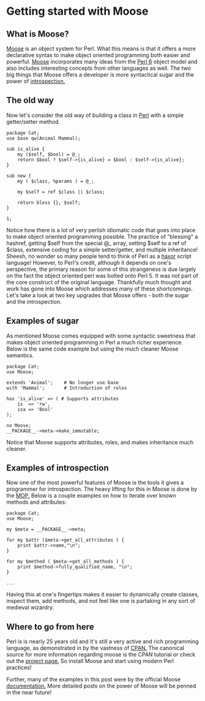 # Getting started with Moose

## What is Moose?

[Moose](http://www.moose.org) is an object system for Perl. What this means 
is that it offers a more declarative syntax to make object oriented 
programming both easier and powerful.
[Moose](https://metacpan.org/module/Moose)
incorporates many ideas from the [Perl
6](http://dev.perl.org/perl6/doc/design/apo/A12.html) object model and also includes 
interesting concepts from other languages as well. The two big things 
that Moose offers a developer is more syntactical sugar and the power of 
[introspection.](http://en.wikipedia.org/wiki/Type_introspection#Perl)

## The old way

Now let's consider the old way of building a class in
[Perl](http://www.perll.org) with a simple
getter/setter method. 

    package Cat;
    use base qw(Animal Mammal);

    sub is_alive {
        my ($self, $bool) = @_;
        return $bool ? $self->{is_alive} = $bool : $self->{is_alive};
    }

    sub new {
        my ( $class, %params ) = @_;
        
        my $self = ref $class || $class;

        return bless {}, $self;
    }

    1;

Notice how there is a lot of very perlish idiomatic code that goes into place to
make object oriented programming possible. The practice of "blessing" a hashref, 
getting $self from the special @_ array, setting $self to a ref of $class, extensive 
coding for a simple setter/getter, and multiple inheritance! Sheesh, no
wonder so many people tend to think of Perl as a
[haxor](http://en.wikipedia.org/wiki/Haxor#Haxor_and_suxxor_.28suxorz.29) script language!
However, to Perl's credit, although it depends on one's perspective, the primary 
reason for some of this strangeness is due largely on the fact the object
oriented perl was bolted onto Perl 5. It was not part of the core construct of
the original language.  Thankfully much thought and work has gone into Moose 
which addresses many of these shortcomings. Let's take a look at two key
upgrades that Moose offers - both the sugar and the introspection.

## Examples of sugar

As mentioned Moose comes equipped with some syntactic sweetness that
makes object oriented programming in Perl a much richer experience. Below is
the same code example but using the much cleaner Moose semantics. 

    package Cat;
    use Moose;
    
    extends 'Animal';    # No longer use base
    with 'Mammal';       # Introduction of roles
    
    has 'is_alive' => ( # Supports attributes
        is  => 'rw',
        isa => 'Bool'
    );
    
    no Moose;
    __PACKAGE__->meta->make_immutable;

Notice that Moose supports attributes, roles, and makes inheritance much
cleaner. 

## Examples of introspection

Now one of the most powerful features of Moose is the tools it gives a
programmer for introspection. The heavy lifting for this in Moose is done by
the [MOP.](https://metacpan.org/module/Class::MOP)  Below is a couple examples 
on how to iterate over known methods and attributes:

    package Cat;
    use Moose;

    my $meta = __PACKAGE__->meta;

    for my $attr ($meta->get_all_attributes ) {
        print $attr->name,"\n";
    }

    for my $method ( $meta->get_all_methods ) {
        print $method->fully_qualified_name, "\n";
    }

    ...

Having this at one's fingertips makes it easier to dynamically create classes, inspect them,
add methods, and not feel like one is partaking in any sort of medieval wizardry.

## Where to go from here

Perl is is nearly 25 years old and it's still a very active and rich 
programming language, as demonstrated in by the vastness of
[CPAN.](http://www.cpan.org) The canonical source for more information 
regarding moose is the CPAN tutorial or check out the [project page.](http://www.moose.org) 
So install Moose and start using modern Perl practices! 

Further, many of the examples in this post were by the official Moose
[documentation.](https://metacpan.org/module/Moose::Manual) More detailed posts
on the power of Moose will be penned in the near future!

